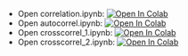 - Open correlation.ipynb: [![Open In Colab](https://colab.research.google.com/assets/colab-badge.svg)](https://colab.research.google.com/github/daiki-matsunaga/MathMeasurement2023/blob/main/lec01/correlation.ipynb)
- Open autocorrel.ipynb: [![Open In Colab](https://colab.research.google.com/assets/colab-badge.svg)](https://colab.research.google.com/github/daiki-matsunaga/MathMeasurement2023/blob/main/lec01/autocorrel.ipynb)
- Open crosscorrel_1.ipynb: [![Open In Colab](https://colab.research.google.com/assets/colab-badge.svg)](https://colab.research.google.com/github/daiki-matsunaga/MathMeasurement2023/blob/main/lec01/crosscorrel_1.ipynb)
- Open crosscorrel_2.ipynb: [![Open In Colab](https://colab.research.google.com/assets/colab-badge.svg)](https://colab.research.google.com/github/daiki-matsunaga/MathMeasurement2023/blob/main/lec01/crosscorrel_2.ipynb)
